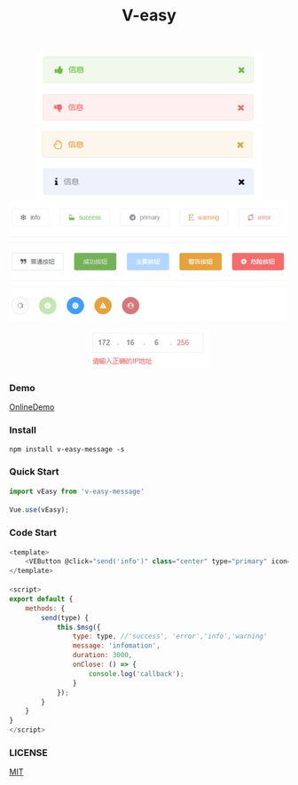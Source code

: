 <h1 align="center">V-easy</h1>

<p align="center">
	<a href="https://github.com/Linkontoask/v-easy"><img src="https://img.shields.io/badge/v--easy-v0.0.4-blue.svg" alt=""></a>
	<a href="https://github.com/Linkontoask/v-easy"><img src="https://img.shields.io/badge/size-541kb-green.svg" alt=""></a>
	<a href="https://github.com/Linkontoask/v-easy"><img src="https://img.shields.io/badge/vue-2.x-orange.svg" alt=""></a>
	<a href="https://github.com/Linkontoask/v-easy"><img src="https://img.shields.io/badge/license-MIT-red.svg" alt=""></a>
</p>

<p align="center">
	<img src="https://raw.githubusercontent.com/Linkontoask/v-easy/master/img/success.png" alt="">
	<img src="https://raw.githubusercontent.com/Linkontoask/v-easy/master/img/error.png" alt="">
	<img src="https://raw.githubusercontent.com/Linkontoask/v-easy/master/img/warning.png" alt="">
	<img src="https://raw.githubusercontent.com/Linkontoask/v-easy/master/img/info.png" alt="">
	<img src="https://raw.githubusercontent.com/Linkontoask/v-easy/master/img/effect.png" alt="">
</p>

<p align="center">
    <img src="https://raw.githubusercontent.com/Linkontoask/v-easy/master/img/ip.png" alt="">
</p>

### Demo
[OnlineDemo](https://linkontoask.github.io/demo/v-easy/index.html)

### Install
```
npm install v-easy-message -s
```

### Quick Start
``` javascript
import vEasy from 'v-easy-message'

Vue.use(vEasy);
```

### Code Start
``` javascript
<template>
    <VEButton @click="send('info')" class="center" type="primary" icon="chrome" :rotate="true" :circle="true"></VEButton>
</template>

<script>
export default {
    methods: {
        send(type) {
            this.$msg({
                type: type, //'success', 'error','info','warning'
                message: 'infomation',
                duration: 3000,
                onClose: () => {
                    console.log('callback');
                }
            });
        }
    }
}
</script>
```

### LICENSE
[MIT](https://github.com/Linkontoask/v-easy/blob/master/src/components/message/LICENSE)
